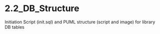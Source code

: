 # 2.2_DB_Structure
Initiation Script (init.sql) and PUML structure (script and image) for library DB tables 

